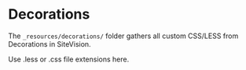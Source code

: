 
# Decorations

The `_resources/decorations/` folder gathers all custom CSS/LESS from Decorations in SiteVision.

Use .less or .css file extensions here.


